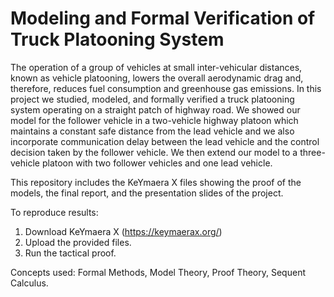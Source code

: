 # Modeling and Formal Verification of Truck Platooning System

The operation of a group of vehicles at small inter-vehicular distances, known as vehicle platooning, lowers the overall aerodynamic drag and, therefore, reduces fuel consumption
and greenhouse gas emissions. In this project we studied, modeled, and formally verified a truck platooning system operating on a straight patch of highway road. We showed our 
model for the follower vehicle in a two-vehicle highway platoon which maintains a constant safe distance from the lead vehicle and we also incorporate communication delay 
between the lead vehicle and the control decision taken by the follower vehicle. We then extend our model to a three-vehicle platoon with two follower vehicles and one lead 
vehicle.

This repository includes the KeYmaera X files showing the proof of the models, the final report, and the presentation slides of the project.

To reproduce results:

1. Download KeYmaera X (https://keymaerax.org/)
2. Upload the provided files.
3. Run the tactical proof.

Concepts used: Formal Methods, Model Theory, Proof Theory, Sequent Calculus.
